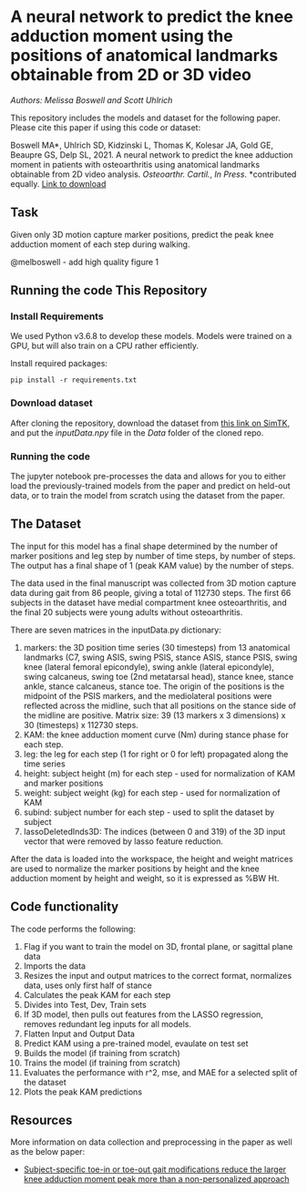 # A neural network to predict the knee adduction moment using the positions of anatomical landmarks obtainable from 2D or 3D video
*Authors: Melissa Boswell and Scott Uhlrich*

This repository includes the models and dataset for the following paper. Please cite this paper if using this code or dataset:

Boswell MA*, Uhlrich SD, Kidzinski L, Thomas K, Kolesar JA, Gold GE, Beaupre GS, Delp SL, 2021. A neural network to predict the knee adduction  moment in patients with osteoarthritis using anatomical landmarks obtainable from 2D video analysis. _Osteoarthr. Cartil._, _In Press_. *contributed equally. [Link to download](http://nmbl.stanford.edu/wp-content/uploads/BoswellUhlrich_NN_KAM_PreProofOAC.pdf)

## Task
Given only 3D motion capture marker positions, predict the peak knee adduction moment of each step during walking.

@melboswell - add high quality figure 1

## Running the code This Repository

### Install Requirements
We used Python v3.6.8 to develop these models. Models were trained on a GPU, but will also train on a CPU rather efficiently.

Install required packages:
```
pip install -r requirements.txt
```
### Download dataset
After cloning the repository, download the dataset from [this link on SimTK](https://simtk.org/projects/predictkam), and put the _inputData.npy_ file in the _Data_ folder of the cloned repo.

### Running the code
The jupyter notebook pre-processes the data and allows for you to either load the previously-trained models from the paper and predict on held-out data, or to train the model from scratch using the dataset from the paper.

## The Dataset
The input for this model has a final shape determined by the number of marker positions and leg step by number of time steps, by number of steps.  The output has a final shape of 1 (peak KAM value) by the number of steps.

The data used in the final manuscript was collected from 3D motion capture data during gait from 86 people, giving a total of 112730 steps. The first 66 subjects in the dataset have medial compartment knee osteoarthritis, and the final 20 subjects were young adults without osteoarthritis. 

There are seven matrices in the inputData.py dictionary:
1. markers: the 3D position time series (30 timesteps) from 13 anatomical landmarks (C7, swing ASIS, swing PSIS, stance ASIS, stance PSIS, swing knee (lateral femoral epicondyle), swing ankle (lateral epicondyle), swing calcaneus, swing toe (2nd metatarsal head), stance knee, stance ankle, stance calcaneus, stance toe. The origin of the positions is the midpoint of the PSIS markers, and the mediolateral positions were reflected across the midline, such that all positions on the stance side of the midline are positive. Matrix size: 39 (13 markers x 3 dimensions) x 30 (timesteps) x 112730 steps.
2. KAM: the knee adduction moment curve (Nm) during stance phase for each step.
3. leg: the leg for each step (1 for right or 0 for left) propagated along the time series
4. height: subject height (m) for each step - used for normalization of KAM and marker positions
5. weight: subject weight (kg) for each step - used for normalization of KAM
6. subind: subject number for each step - used to split the dataset by subject
7. lassoDeletedInds3D: The indices (between 0 and 319) of the 3D input vector that were removed by lasso feature reduction.

After the data is loaded into the workspace, the height and weight matrices are used to normalize the marker positions by height and the knee adduction moment by height and weight, so it is expressed as %BW Ht.

## Code functionality
The code performs the following:
1. Flag if you want to train the model on 3D, frontal plane, or sagittal plane data
2. Imports the data
3. Resizes the input and output matrices to the correct format, normalizes data, uses only first half of stance
4. Calculates the peak KAM for each step
5. Divides into Test, Dev, Train sets
6. If 3D model, then pulls out features from the LASSO regression, removes redundant leg inputs for all models.
7. Flatten Input and Output Data
8. Predict KAM using a pre-trained model, evaulate on test set
9. Builds the model (if training from scratch)
10. Trains the model (if training from scratch)
11. Evaluates the performance with r^2, mse, and MAE for a selected split of the dataset
12. Plots the peak KAM predictions

## Resources
More information on data collection and preprocessing in the paper as well as the below paper:
- [Subject-specific toe-in or toe-out gait modifications reduce the larger knee adduction moment peak more than a non-personalized approach](https://www.ncbi.nlm.nih.gov/pubmed/29174534)
